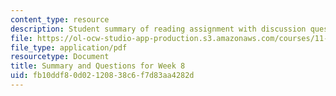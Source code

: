 ```yaml
---
content_type: resource
description: Student summary of reading assignment with discussion questions.
file: https://ol-ocw-studio-app-production.s3.amazonaws.com/courses/11-487-urban-public-finance-in-developing-countries-fall-2004/fb10ddf80d02120838c6f7d83aa4282d_sess1617summary.pdf
file_type: application/pdf
resourcetype: Document
title: Summary and Questions for Week 8
uid: fb10ddf8-0d02-1208-38c6-f7d83aa4282d
---
```


